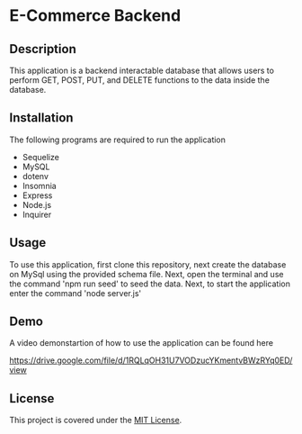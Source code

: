# E-Commerce Backend

## Description

This application is a backend interactable database that allows users to perform GET, POST, PUT, and DELETE functions to the data inside the database. 

## Installation

The following programs are required to run the application
- Sequelize 
- MySQL
- dotenv
- Insomnia
- Express
- Node.js
- Inquirer

## Usage

To use this application, first clone this repository, next create the database on MySql using the provided schema file. Next, open the terminal and use the command 'npm run seed' to seed the data. Next, to start the application enter the command 'node server.js'

## Demo

A video demonstartion of how to use the application can be found here

https://drive.google.com/file/d/1RQLqOH31U7VODzucYKmentvBWzRYq0ED/view

## License

This project is covered under the [MIT License](https://opensource.org/licenses/MIT).

